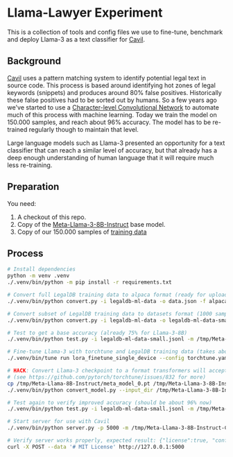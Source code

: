 # Llama-Lawyer Experiment

This is a collection of tools and config files we use to fine-tune, benchmark and deploy Llama-3 as a text classifier
for [Cavil](https://github.com/openSUSE/cavil).

## Background

[Cavil](https://github.com/openSUSE/cavil) uses a pattern matching system to identify potential legal text in source
code. This process is based around identifying hot zones of legal keywords (snippets) and produces around 80% false
positives. Historically these false positives had to be sorted out by humans. So a few years ago we've started to use
a [Character-level Convolutional Network](https://github.com/kraih/Character-level-cnn-pytorch) to automate much of
this process with machine learning. Today we train the model on 150.000 samples, and reach about 96% accuracy. The
model has to be re-trained regularly though to maintain that level.

Large language models such as Llama-3 presented an opportunity for a text classifier that can reach a similar level of
accuracy, but that already has a deep enough understanding of human language that it will require much less
re-training.

## Preparation

You need:

1. A checkout of this repo.
2. Copy of the [Meta-Llama-3-8B-Instruct](https://huggingface.co/meta-llama/Meta-Llama-3-8B-Instruct) base model.
3. Copy of our 150.000 samples of [training data](https://huggingface.co/datasets/openSUSE/cavil-legal-text)

## Process

```bash
# Install dependencies
python -m venv .venv
./.venv/bin/python -m pip install -r requirements.txt

# Convert full LegalDB training data to alpaca format (ready for upload to HF)
./.venv/bin/python convert.py -i legaldb-ml-data -o data.json -f alpaca

# Convert subset of LegalDB training data to datasets format (1000 samples of each type for testing)
./.venv/bin/python convert.py -i legaldb-ml-data -o legaldb-ml-data-small.jsonl -f datasets -l 1000

# Test to get a base accuracy (already 75% for Llama-3-8B)
./.venv/bin/python test.py -i legaldb-ml-data-small.jsonl -m /tmp/Meta-Llama-3-8B-Instruct

# Fine-tune Llama-3 with torchtune and LegalDB training data (takes about 8 hours with an RTX 4090)
./.venv/bin/tune run lora_finetune_single_device --config torchtune.yaml dataset.source=openSUSE/cavil-legal-text

# HACK: Convert Llama-3 checkpoint to a format transformers will accept
# (see https://github.com/pytorch/torchtune/issues/832 for more)
cp /tmp/Meta-Llama-8B-Instruct/meta_model_0.pt /tmp/Meta-Llama-3-8B-Instruct/original/consolidated.00.pth
./.venv/bin/python convert_model.py --input_dir /tmp/Meta-Llama-3-8B-Instruct --output_dir /tmp/Meta-Llama-8B-Instruct-Cavil-hf

# Test again to verify improved accuracy (should be about 96% now)
./.venv/bin/python test.py -i legaldb-ml-data-small.jsonl -m /tmp/Meta-Llama-3-8B-Instruct-Cavil-hf

# Start server for use with Cavil
./.venv/bin/python server.py -p 5000 -m /tmp/Meta-Llama-3-8B-Instruct-Cavil-hf

# Verify server works properly, expected result: {"license":true, "confidence":"92.39"}
curl -X POST --data '# MIT License' http://127.0.0.1:5000
```
